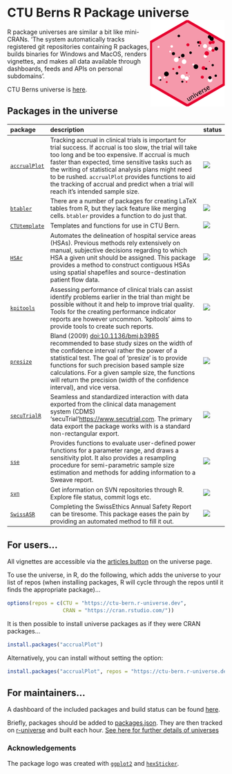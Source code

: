 
# CTU Berns R Package universe <a href="https://ctu-bern.r-universe.dev/"><img src='logo.png' align="right" height="200"></a>

R package universes are similar a bit like mini-CRANs. ‘The system
automatically tracks registered git repositories containing R packages,
builds binaries for Windows and MacOS, renders vignettes, and makes all
data available through dashboards, feeds and APIs on personal
subdomains’.

CTU Berns universe is [here](https://ctu-bern.r-universe.dev).

## Packages in the universe

| package                                                                      | description                                                                                                                                                                                                                                                                                                                                                                                                            | status                                                  |
| :--------------------------------------------------------------------------- | :--------------------------------------------------------------------------------------------------------------------------------------------------------------------------------------------------------------------------------------------------------------------------------------------------------------------------------------------------------------------------------------------------------------------- | :------------------------------------------------------ |
| [`accrualPlot`](https://github.com/CTU-Bern/accrualPlot)                     | Tracking accrual in clinical trials is important for trial success. If accrual is too slow, the trial will take too long and be too expensive. If accrual is much faster than expected, time sensitive tasks such as the writing of statistical analysis plans might need to be rushed. `accrualPlot` provides functions to aid the tracking of accrual and predict when a trial will reach it’s intended sample size. | ![](https://ctu-bern.r-universe.dev/badges/accrualPlot) |
| [`btabler`](https://github.com/CTU-Bern/btabler)                             | There are a number of packages for creating LaTeX tables from R, but they lack feature like merging cells. `btabler` provides a function to do just that.                                                                                                                                                                                                                                                              | ![](https://ctu-bern.r-universe.dev/badges/btabler)     |
| [`CTUtemplate`](https://github.com/CTU-Bern/CTUtemplate)                     | Templates and functions for use in CTU Bern.                                                                                                                                                                                                                                                                                                                                                                           | ![](https://ctu-bern.r-universe.dev/badges/CTUtemplate) |
| [`HSAr`](https://github.com/aghaynes/HSAr)                                   | Automates the delineation of hospital service areas (HSAs). Previous methods rely extensively on manual, subjective decisions regarding to which HSA a given unit should be assigned. This package provides a method to construct contiguous HSAs using spatial shapefiles and source-destination patient flow data.                                                                                                   | ![](https://ctu-bern.r-universe.dev/badges/HSAr)        |
| [`kpitools`](https://github.com/CTU-Bern/kpitools)                           | Assessing performance of clinical trials can assist identify problems earlier in the trial than might be possible without it and help to improve trial quality. Tools for the creating performance indicator reports are however uncommon. ‘kpitools’ aims to provide tools to create such reports.                                                                                                                    | ![](https://ctu-bern.r-universe.dev/badges/kpitools)    |
| [`presize`](https://github.com/CTU-Bern/presize)                             | Bland (2009) <doi:10.1136/bmj.b3985> recommended to base study sizes on the width of the confidence interval rather the power of a statistical test. The goal of ‘presize’ is to provide functions for such precision based sample size calculations. For a given sample size, the functions will return the precision (width of the confidence interval), and vice versa.                                             | ![](https://ctu-bern.r-universe.dev/badges/presize)     |
| [`secuTrialR`](https://github.com/SwissClinicalTrialOrganisation/secuTrialR) | Seamless and standardized interaction with data exported from the clinical data management system (CDMS) ‘secuTrial’<https://www.secutrial.com>. The primary data export the package works with is a standard non-rectangular export.                                                                                                                                                                                  | ![](https://ctu-bern.r-universe.dev/badges/secuTrialR)  |
| [`sse`](https://github.com/thofab/sse)                                       | Provides functions to evaluate user-defined power functions for a parameter range, and draws a sensitivity plot. It also provides a resampling procedure for semi-parametric sample size estimation and methods for adding information to a Sweave report.                                                                                                                                                             | ![](https://ctu-bern.r-universe.dev/badges/sse)         |
| [`svn`](https://github.com/CTU-Bern/svn)                                     | Get information on SVN repositories through R. Explore file status, commit logs etc.                                                                                                                                                                                                                                                                                                                                   | ![](https://ctu-bern.r-universe.dev/badges/svn)         |
| [`SwissASR`](https://github.com/CTU-Bern/SwissASR)                           | Completing the SwissEthics Annual Safety Report can be tiresome. This package eases the pain by providing an automated method to fill it out.                                                                                                                                                                                                                                                                          | ![](https://ctu-bern.r-universe.dev/badges/SwissASR)    |

## For users…

All vignettes are accessible via the [articles
button](https://ctu-bern.r-universe.dev/ui#articles) on the universe
page.

To use the universe, in R, do the following, which adds the universe to
your list of repos (when installing packages, R will cycle through the
repos until it finds the appropriate package)…

``` r
options(repos = c(CTU = "https://ctu-bern.r-universe.dev",
                  CRAN = "https://cran.rstudio.com/"))
```

It is then possible to install universe packages as if they were CRAN
packages…

``` r
install.packages("accrualPlot")
```

Alternatively, you can install without setting the option:

``` r
install.packages("accrualPlot", repos = "https://ctu-bern.r-universe.dev")
```

## For maintainers…

A dashboard of the included packages and build status can be found
[here](https://ctu-bern.r-universe.dev/ui#builds).

Briefly, packages should be added to [packages.json](packages.json).
They are then tracked on
[r-universe](https://github.com/r-universe/ctu-bern) and built each
hour. [See here for further details of
universes](https://ropensci.org/blog/2021/06/22/setup-runiverse/)

### Acknowledgements

The package logo was created with
[`ggplot2`](https://ggplot2.tidyverse.org/) and
[`hexSticker`](https://github.com/GuangchuangYu/hexSticker).
